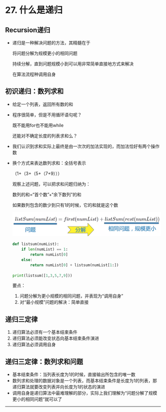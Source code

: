 # 27. 什么是递归

## Recursion递归

- 递归是一种解决问题的方法，其精髓在于

    将问题分解为规模更小的相同问题

    持续分解，直到问题规模小到可以用非常简单直接地方式来解决

    在算法流程种调用自身

## 初识递归：数列求和

- 给定一个列表，返回所有数的和
- 程序很简单，但是不用循环语句呢？

    既不能用for也不能用while

    还能对不确定长度的列表求和么？

- 我们认识到求和实际上最终是由一次次的加法实现的，而加法恰好有两个操作数
- 换个方式来表达数列求和：全括号表示

    （1+（3+（5+（7+9）））

    观察上述问题，可以把求和问题归纳为：

    数列的和=“首个数”+“余下数列”的和

    如果数列包含的数少到只有1的时候，它的和就是这个数

    ![27%20%E4%BB%80%E4%B9%88%E6%98%AF%E9%80%92%E5%BD%92%20e7145c66a87f4b3daf887531fef754ab.png](27%20%E4%BB%80%E4%B9%88%E6%98%AF%E9%80%92%E5%BD%92%20e7145c66a87f4b3daf887531fef754ab.png)

    ```python
    def listsum(numList):
        if len(numList) == 1:
            return numList[0]
        else:
            return numList[0] + listsum(numList[1:])

    print(listsum([1,3,5,7,9]))
    ```

    要点：

    1. 问题分解为更小规模的相同问题，并表现为“调用自身”
    2. 对“最小规模”问题的解决：简单直接

## 递归三定律

1. 递归算法必须有一个基本结束条件
2. 递归算法必须能改变状态向基本结束条件演进
3. 递归算法必须调用自身

## 递归三定律：数列求和问题

- 基本结束条件：当列表长度为1的时候，直接输出所包含的唯一数
- 数列求和处理的数据对象是一个列表，而基本结束条件是长度为1的列表，那递归算法就要改变列表并向长度为1的状态的演进
- 调用自身是递归算法中最难理解的部分，实际上我们理解为“问题分解了规模更小的相同问题“就可以了

---